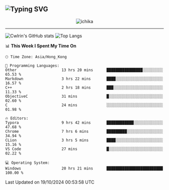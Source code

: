 ![Typing SVG](https://readme-typing-svg.demolab.com?font=Jost&size=24&pause=1000&color=7799EE&vCenter=true&multiline=true&random=false&width=435&height=100&lines=Hi+there;I'm+Sakurakouji+Nanaha;You+can+also+tell+me+Cwlrin%E2%98%86)
---
<p align="center">
  <img src="https://image.cwlrin.wiki/images/2024/06/17/Happy-Birthday2023---.png" alt="ichika" border="0" />
</p>

---
![Cwlrin's GitHub stats](https://github-readme-stats.vercel.app/api?username=cwlrin&show_icons=true&theme=buefy)
![Top Langs](https://github-readme-stats.vercel.app/api/top-langs/?username=cwlrin&layout=compact&hide=html,css)

<!--START_SECTION:waka-->
📊 **This Week I Spent My Time On** 

```text
🕑︎ Time Zone: Asia/Hong_Kong

💬 Programming Languages: 
Other                    13 hrs 20 mins      ████████████████░░░░░░░░░   65.53 % 
Markdown                 3 hrs 22 mins       ████░░░░░░░░░░░░░░░░░░░░░   16.57 % 
C++                      2 hrs 18 mins       ███░░░░░░░░░░░░░░░░░░░░░░   11.33 % 
ObjectiveC               31 mins             █░░░░░░░░░░░░░░░░░░░░░░░░   02.60 % 
C                        24 mins             ░░░░░░░░░░░░░░░░░░░░░░░░░   01.98 % 

🔥 Editors: 
Typora                   9 hrs 42 mins       ████████████░░░░░░░░░░░░░   47.68 % 
Chrome                   7 hrs 6 mins        █████████░░░░░░░░░░░░░░░░   34.94 % 
CLion                    3 hrs 5 mins        ████░░░░░░░░░░░░░░░░░░░░░   15.16 % 
VS Code                  27 mins             █░░░░░░░░░░░░░░░░░░░░░░░░   02.22 % 

💻 Operating System: 
Windows                  20 hrs 21 mins      █████████████████████████   100.00 % 
```


 Last Updated on 19/10/2024 00:53:58 UTC
<!--END_SECTION:waka-->
